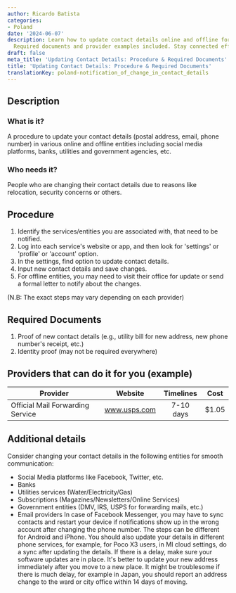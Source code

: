 ```yaml
---
author: Ricardo Batista
categories:
- Poland
date: '2024-06-07'
description: Learn how to update contact details online and offline for a smooth transition.
  Required documents and provider examples included. Stay connected effortlessly.
draft: false
meta_title: 'Updating Contact Details: Procedure & Required Documents'
title: 'Updating Contact Details: Procedure & Required Documents'
translationKey: poland-notification_of_change_in_contact_details
---
```



## Description
### What is it?
A procedure to update your contact details (postal address, email, phone number) in various online and offline entities including social media platforms, banks, utilities and government agencies, etc.

### Who needs it?
People who are changing their contact details due to reasons like relocation, security concerns or others. 

## Procedure
1. Identify the services/entities you are associated with, that need to be notified.
2. Log into each service's website or app, and then look for 'settings' or 'profile' or 'account' option.
3. In the settings, find option to update contact details.
4. Input new contact details and save changes.
5. For offline entities, you may need to visit their office for update or send a formal letter to notify about the changes. 

(N.B: The exact steps may vary depending on each provider)

## Required Documents
1. Proof of new contact details (e.g., utility bill for new address, new phone number's receipt, etc.)
2. Identity proof (may not be required everywhere)

## Providers that can do it for you (example)

| Provider        |     Website     |     Timelines    |       Cost      |
| --------------- | --------------- |  :-------------: | :-------------: |
| Official Mail Forwarding Service      |  www.usps.com       |      7-10 days      |        $1.05       |

## Additional details
Consider changing your contact details in the following entities for smooth communication:
- Social Media platforms like Facebook, Twitter, etc.
- Banks
- Utilities services (Water/Electricity/Gas)
- Subscriptions (Magazines/Newsletters/Online Services)
- Government entities (DMV, IRS, USPS for forwarding mails, etc.)
- Email providers
In case of Facebook Messenger, you may have to sync contacts and restart your device if notifications show up in the wrong account after changing the phone number. The steps can be different for Android and iPhone. 
You should also update your details in different phone services, for example, for Poco X3 users, in MI cloud settings, do a sync after updating the details. If there is a delay, make sure your software updates are in place.
It's better to update your new address immediately after you move to a new place. It might be troublesome if there is much delay, for example in Japan, you should report an address change to the ward or city office within 14 days of moving.
